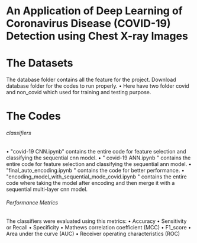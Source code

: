 # An Application of Deep Learning of Coronavirus Disease (COVID-19) Detection using Chest X-ray Images


# The Datasets
The database folder contains all the feature for the project. Download database folder for the codes to run properly.
•	Here have two folder covid and non_covid which used for training and testing purpose.


# The Codes
######   classifiers
•	"covid-19 CNN.ipynb" contains the entire code for feature selection and classifying the sequential cnn model.
•	" covid-19 ANN.ipynb " contains the entire code for feature selection and classifying the sequential ann model.
•	"final_auto_encoding.ipynb " contains the code for better performance.
•	"encoding_model_with_sequential_mode_covid.ipynb " contains the entire code where taking the model after encoding and then merge it with a sequential multi-layer cnn model.


######   Performance Metrics
The classifiers were evaluated using this metrics:
•	Accuracy
•	Sensitivity or Recall
•	Specificity
•	Mathews correlation coefficient (MCC)
•	F1_score
•	Area under the curve (AUC)
•	Receiver operating characteristics (ROC)

